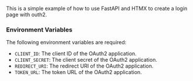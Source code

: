 This is a simple example of how to use FastAPI and HTMX to create a login page with outh2. 

### Environment Variables
The following environment variables are required:
- `CLIENT_ID`: The client ID of the OAuth2 application.
- `CLIENT_SECRET`: The client secret of the OAuth2 application.
- `REDIRECT_URI`: The redirect URI of the OAuth2 application.
- `TOKEN_URL`: The token URL of the OAuth2 application.

